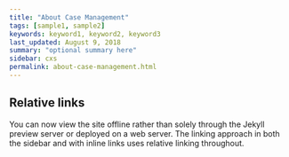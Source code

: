 ```yaml
---
title: "About Case Management"
tags: [sample1, sample2]
keywords: keyword1, keyword2, keyword3
last_updated: August 9, 2018
summary: "optional summary here"
sidebar: cxs
permalink: about-case-management.html
---
```

## Relative links

You can now view the site offline rather than solely through the Jekyll preview server or deployed on a web server. The linking approach in both the sidebar and with inline links uses relative linking throughout.
